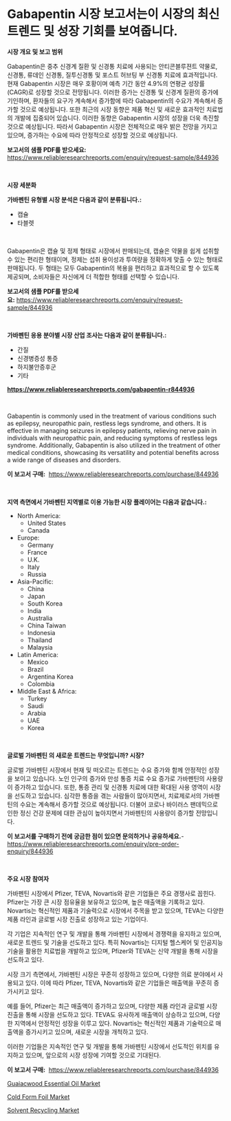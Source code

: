 <p><h1>Gabapentin 시장 보고서는이 시장의 최신 트렌드 및 성장 기회를 보여줍니다.</h1></p><p><strong>시장 개요 및 보고 범위</strong></p>
<p><p>Gabapentin은 중추 신경계 질환 및 신경통 치료에 사용되는 안티콘블루젼트 약물로, 신경통, 류데인 신경통, 질투신경통 및 포스트 허브팅 부 신경통 치료에 효과적입니다. 현재 Gabapentin 시장은 매우 호황이며 예측 기간 동안 4.9%의 연평균 성장률(CAGR)로 성장할 것으로 전망됩니다. 이러한 증가는 신경통 및 신경계 질환의 증가에 기인하며, 환자들의 요구가 계속해서 증가함에 따라 Gabapentin의 수요가 계속해서 증가할 것으로 예상됩니다. 또한 최근의 시장 동향은 제품 혁신 및 새로운 효과적인 치료법의 개발에 집중되어 있습니다. 이러한 동향은 Gabapentin 시장의 성장을 더욱 촉진할 것으로 예상됩니다. 따라서 Gabapentin 시장은 전체적으로 매우 밝은 전망을 가지고 있으며, 증가하는 수요에 따라 안정적으로 성장할 것으로 예상됩니다.</p></p>
<p><strong>보고서의 샘플 PDF를 받으세요:</strong> <a href="https://www.reliableresearchreports.com/enquiry/request-sample/844936">https://www.reliableresearchreports.com/enquiry/request-sample/844936</a></p>
<p>&nbsp;</p>
<p><strong>시장 세분화</strong></p>
<p><strong>가바펜틴 유형별 시장 분석은 다음과 같이 분류됩니다.:</strong></p>
<p><ul><li>캡슐</li><li>타블렛</li></ul></p>
<p>&nbsp;</p>
<p><p>Gabapentin은 캡슐 및 정제 형태로 시장에서 판매되는데, 캡슐은 약물을 쉽게 섭취할 수 있는 편리한 형태이며, 정제는 섭취 용이성과 투여량을 정확하게 맞출 수 있는 형태로 판매됩니다. 두 형태는 모두 Gabapentin의 복용을 편리하고 효과적으로 할 수 있도록 제공되며, 소비자들은 자신에게 더 적합한 형태를 선택할 수 있습니다.</p></p>
<p><strong>보고서의 샘플 PDF를 받으세요:</strong>&nbsp;<a href="https://www.reliableresearchreports.com/enquiry/request-sample/844936">https://www.reliableresearchreports.com/enquiry/request-sample/844936</a></p>
<p>&nbsp;</p>
<p><strong> 가바펜틴 응용 분야별 시장 산업 조사는 다음과 같이 분류됩니다.:</strong></p>
<p><ul><li>간질</li><li>신경병증성 통증</li><li>하지불안증후군</li><li>기타</li></ul></p>
<p><strong><a href="https://www.reliableresearchreports.com/gabapentin-r844936">https://www.reliableresearchreports.com/gabapentin-r844936</a></strong></p>
<p>&nbsp;</p>
<p><p>Gabapentin is commonly used in the treatment of various conditions such as epilepsy, neuropathic pain, restless legs syndrome, and others. It is effective in managing seizures in epilepsy patients, relieving nerve pain in individuals with neuropathic pain, and reducing symptoms of restless legs syndrome. Additionally, Gabapentin is also utilized in the treatment of other medical conditions, showcasing its versatility and potential benefits across a wide range of diseases and disorders.</p></p>
<p><strong>이 보고서 구매:</strong>&nbsp; <a href="https://www.reliableresearchreports.com/purchase/844936">https://www.reliableresearchreports.com/purchase/844936</a></p>
<p>&nbsp;</p>
<p><strong>지역 측면에서 가바펜틴 지역별로 이용 가능한 시장 플레이어는 다음과 같습니다.:</strong></p>
<p><ul>
    <li>
        North America:
        <ul>
            <li>United States</li>
            <li>Canada</li>
        </ul>
    </li>
    <li>
        Europe:
        <ul>
            <li>Germany</li>
            <li>France</li>
            <li>U.K.</li>
            <li>Italy</li>
            <li>Russia</li>
        </ul>
    </li>
    <li>
        Asia-Pacific:
        <ul>
            <li>China</li>
            <li>Japan</li>
            <li>South Korea</li>
            <li>India</li>
            <li>Australia</li>
            <li>China Taiwan</li>
            <li>Indonesia</li>
            <li>Thailand</li>
            <li>Malaysia</li>
        </ul>
    </li>
    <li>
        Latin America:
        <ul>
            <li>Mexico</li>
            <li>Brazil</li>
            <li>Argentina Korea</li>
            <li>Colombia</li>
        </ul>
    </li>
    <li>
        Middle East & Africa:
        <ul>
            <li>Turkey</li>
            <li>Saudi</li>
            <li>Arabia</li>
            <li>UAE</li>
            <li>Korea</li>
        </ul>
    </li>
    </ul></p>
<p>&nbsp;</p>
<p><strong>글로벌 가바펜틴 의 새로운 트렌드는 무엇입니까? 시장?</strong></p>
<p><p>글로벌 가바펜틴 시장에서 현재 및 떠오르는 트렌드는 수요 증가와 함께 안정적인 성장을 보이고 있습니다. 노인 인구의 증가와 만성 통증 치료 수요 증가로 가바펜틴의 사용량이 증가하고 있습니다. 또한, 통증 관리 및 신경통 치료에 대한 확대된 사용 영역이 시장을 선도하고 있습니다. 심각한 통증을 겪는 사람들이 많아지면서, 치료제로서의 가바펜틴의 수요는 계속해서 증가할 것으로 예상됩니다. 더불어 코로나 바이러스 팬데믹으로 인한 정신 건강 문제에 대한 관심이 높아지면서 가바펜틴의 사용량이 증가할 전망입니다.</p></p>
<p><strong>이 보고서를 구매하기 전에 궁금한 점이 있으면 문의하거나 공유하세요.</strong>- <a href="https://www.reliableresearchreports.com/enquiry/pre-order-enquiry/844936">https://www.reliableresearchreports.com/enquiry/pre-order-enquiry/844936</a></p>
<p>&nbsp;</p>
<p><strong>주요 시장 참여자</strong></p>
<p><p>가바펜틴 시장에서 Pfizer, TEVA, Novartis와 같은 기업들은 주요 경쟁사로 꼽힌다. Pfizer는 가장 큰 시장 점유율을 보유하고 있으며, 높은 매출액을 기록하고 있다. Novartis는 혁신적인 제품과 기술력으로 시장에서 주목을 받고 있으며, TEVA는 다양한 제품 라인과 글로벌 시장 진출로 성장하고 있는 기업이다.</p><p>각 기업은 지속적인 연구 및 개발을 통해 가바펜틴 시장에서 경쟁력을 유지하고 있으며, 새로운 트렌드 및 기술을 선도하고 있다. 특히 Novartis는 디지털 헬스케어 및 인공지능 기술을 활용한 치료법을 개발하고 있으며, Pfizer와 TEVA는 신약 개발을 통해 시장을 선도하고 있다.</p><p>시장 크기 측면에서, 가바펜틴 시장은 꾸준히 성장하고 있으며, 다양한 의료 분야에서 사용되고 있다. 이에 따라 Pfizer, TEVA, Novartis와 같은 기업들은 매출액을 꾸준히 증가시키고 있다.</p><p>예를 들어, Pfizer는 최근 매출액이 증가하고 있으며, 다양한 제품 라인과 글로벌 시장 진출을 통해 시장을 선도하고 있다. TEVA도 유사하게 매출액이 상승하고 있으며, 다양한 지역에서 안정적인 성장을 이루고 있다. Novartis는 혁신적인 제품과 기술력으로 매출액을 증가시키고 있으며, 새로운 시장을 개척하고 있다. </p><p>이러한 기업들은 지속적인 연구 및 개발을 통해 가바펜틴 시장에서 선도적인 위치를 유지하고 있으며, 앞으로의 시장 성장에 기여할 것으로 기대된다.</p></p>
<p><strong>이 보고서 구매:</strong>&nbsp;&nbsp;<a href="https://www.reliableresearchreports.com/purchase/844936">https://www.reliableresearchreports.com/purchase/844936</a></p>
<p><p><a href="https://issuu.com/reportprime-2/docs/guaiacwood-essential-oil-market-size-2030.pptx">Guaiacwood Essential Oil Market</a></p><p><a href="https://issuu.com/reportprime-2/docs/cold-form-foil-market-size-2030.pptx">Cold Form Foil Market</a></p><p><a href="https://sudsy-motorcycle-bbc.notion.site/Insights-into-Solvent-Recycling-Market-Size-Analysing-Market-Share-Trends-and-Growth-from-2024-to-cb74a13a5078478e80fb4081ce4a1884">Solvent Recycling Market</a></p></p>